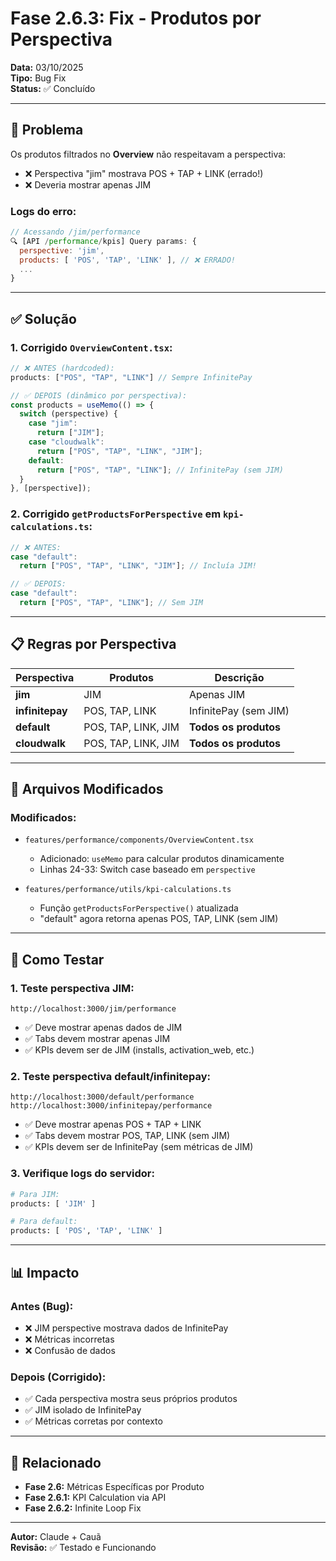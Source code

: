 # Fase 2.6.3: Fix - Produtos por Perspectiva

**Data:** 03/10/2025  
**Tipo:** Bug Fix  
**Status:** ✅ Concluído

---

## 🐛 Problema

Os produtos filtrados no **Overview** não respeitavam a perspectiva:
- ❌ Perspectiva "jim" mostrava POS + TAP + LINK (errado!)
- ❌ Deveria mostrar apenas JIM

### **Logs do erro:**
```javascript
// Acessando /jim/performance
🔍 [API /performance/kpis] Query params: {
  perspective: 'jim',
  products: [ 'POS', 'TAP', 'LINK' ], // ❌ ERRADO!
  ...
}
```

---

## ✅ Solução

### **1. Corrigido `OverviewContent.tsx`:**

```typescript
// ❌ ANTES (hardcoded):
products: ["POS", "TAP", "LINK"] // Sempre InfinitePay

// ✅ DEPOIS (dinâmico por perspectiva):
const products = useMemo(() => {
  switch (perspective) {
    case "jim":
      return ["JIM"];
    case "cloudwalk":
      return ["POS", "TAP", "LINK", "JIM"];
    default:
      return ["POS", "TAP", "LINK"]; // InfinitePay (sem JIM)
  }
}, [perspective]);
```

### **2. Corrigido `getProductsForPerspective` em `kpi-calculations.ts`:**

```typescript
// ❌ ANTES:
case "default":
  return ["POS", "TAP", "LINK", "JIM"]; // Incluía JIM!

// ✅ DEPOIS:
case "default":
  return ["POS", "TAP", "LINK"]; // Sem JIM
```

---

## 📋 Regras por Perspectiva

| Perspectiva | Produtos | Descrição |
|-------------|----------|-----------|
| **jim** | JIM | Apenas JIM |
| **infinitepay** | POS, TAP, LINK | InfinitePay (sem JIM) |
| **default** | POS, TAP, LINK, JIM | **Todos os produtos** |
| **cloudwalk** | POS, TAP, LINK, JIM | **Todos os produtos** |

---

## 📝 Arquivos Modificados

### **Modificados:**
- `features/performance/components/OverviewContent.tsx`
  - Adicionado: `useMemo` para calcular produtos dinamicamente
  - Linhas 24-33: Switch case baseado em `perspective`
  
- `features/performance/utils/kpi-calculations.ts`
  - Função `getProductsForPerspective()` atualizada
  - "default" agora retorna apenas POS, TAP, LINK (sem JIM)

---

## 🧪 Como Testar

### **1. Teste perspectiva JIM:**
```
http://localhost:3000/jim/performance
```
- ✅ Deve mostrar apenas dados de JIM
- ✅ Tabs devem mostrar apenas JIM
- ✅ KPIs devem ser de JIM (installs, activation_web, etc.)

### **2. Teste perspectiva default/infinitepay:**
```
http://localhost:3000/default/performance
http://localhost:3000/infinitepay/performance
```
- ✅ Deve mostrar apenas POS + TAP + LINK
- ✅ Tabs devem mostrar POS, TAP, LINK (sem JIM)
- ✅ KPIs devem ser de InfinitePay (sem métricas de JIM)

### **3. Verifique logs do servidor:**
```bash
# Para JIM:
products: [ 'JIM' ]

# Para default:
products: [ 'POS', 'TAP', 'LINK' ]
```

---

## 📊 Impacto

### **Antes (Bug):**
- ❌ JIM perspective mostrava dados de InfinitePay
- ❌ Métricas incorretas
- ❌ Confusão de dados

### **Depois (Corrigido):**
- ✅ Cada perspectiva mostra seus próprios produtos
- ✅ JIM isolado de InfinitePay
- ✅ Métricas corretas por contexto

---

## 🔗 Relacionado

- **Fase 2.6:** Métricas Específicas por Produto
- **Fase 2.6.1:** KPI Calculation via API
- **Fase 2.6.2:** Infinite Loop Fix

---

**Autor:** Claude + Cauã  
**Revisão:** ✅ Testado e Funcionando


